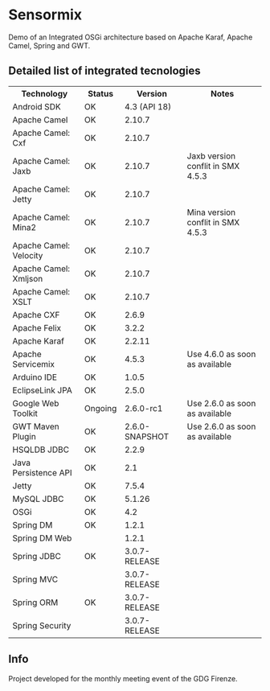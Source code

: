 Sensormix
=========

Demo of an Integrated  OSGi architecture based on Apache Karaf, Apache Camel, Spring and GWT.

Detailed list of integrated tecnologies
---------------------------------------

<table>
<tr><th>Technology</th><th>Status</th><th>Version</th><th>Notes</th></tr>
<tr><td>Android SDK</td><td>OK</td><td>4.3 (API 18)</td><td></td></tr>
<tr><td>Apache Camel</td><td>OK</td><td>2.10.7</td><td></td></tr>
<tr><td>Apache Camel: Cxf</td><td>OK</td><td>2.10.7</td><td></td></tr>
<tr><td>Apache Camel: Jaxb</td><td>OK</td><td>2.10.7</td><td>Jaxb version conflit in SMX 4.5.3</td></tr>
<tr><td>Apache Camel: Jetty</td><td>OK</td><td>2.10.7</td><td></td></tr>
<tr><td>Apache Camel: Mina2 </td><td>OK</td><td>2.10.7</td><td>Mina version conflit in SMX 4.5.3</td></tr>
<tr><td>Apache Camel: Velocity</td><td>OK</td><td>2.10.7</td><td></td></tr>
<tr><td>Apache Camel: Xmljson</td><td>OK</td><td>2.10.7</td><td></td></tr>
<tr><td>Apache Camel: XSLT</td><td>OK</td><td>2.10.7</td><td></td></tr>
<tr><td>Apache CXF</td><td>OK</td><td>2.6.9</td><td></td></tr>
<tr><td>Apache Felix</td><td>OK</td><td>3.2.2</td><td></td></tr>
<tr><td>Apache Karaf</td><td>OK</td><td>2.2.11</td><td></td></tr>
<tr><td>Apache Servicemix</td><td>OK</td><td>4.5.3</td><td>Use 4.6.0 as soon as available</td></tr>
<tr><td>Arduino IDE</td><td>OK</td><td>1.0.5</td><td></td></tr>
<tr><td>EclipseLink JPA</td><td>OK</td><td>2.5.0</td><td></td></tr>
<tr><td>Google Web Toolkit</td><td>Ongoing</td><td>2.6.0-rc1</td><td>Use 2.6.0 as soon as available</td></tr>
<tr><td>GWT Maven Plugin</td><td>OK</td><td>2.6.0-SNAPSHOT</td><td>Use 2.6.0 as soon as available</td></tr>
<tr><td>HSQLDB JDBC</td><td>OK</td><td>2.2.9</td><td></td></tr>
<tr><td>Java Persistence API</td><td>OK</td><td>2.1</td><td></td></tr>
<tr><td>Jetty</td><td>OK</td><td>7.5.4</td><td></td></tr>
<tr><td>MySQL JDBC</td><td>OK</td><td>5.1.26</td><td></td></tr>
<tr><td>OSGi</td><td>OK</td><td>4.2</td><td></td></tr>
<tr><td>Spring DM</td><td>OK</td><td>1.2.1</td><td></td></tr>
<tr><td>Spring DM Web</td><td></td><td>1.2.1</td><td></td></tr>
<tr><td>Spring JDBC</td><td>OK</td><td>3.0.7-RELEASE</td><td></td></tr>
<tr><td>Spring MVC</td><td></td><td>3.0.7-RELEASE</td><td></td></tr>
<tr><td>Spring ORM</td><td>OK</td><td>3.0.7-RELEASE</td><td></td></tr>
<tr><td>Spring Security</td><td></td><td>3.0.7-RELEASE</td><td></td></tr>
</table>


Info
----
Project developed for the monthly meeting event of the GDG Firenze.

